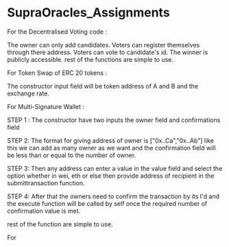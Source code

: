 # SupraOracles_Assignments

For the Decentralised Voting code :


  The owner can only add candidates.
  Voters can register themselves through there address. 
  Voters can vote to candidate's id.
  The winner is publicly accessible.
  rest of the functions are simple to use.


  For Token Swap of ERC 20 tokens :

  The constructor input field will be token address of A and B and the exchange rate.


  For Multi-Signature Wallet :


  STEP 1 : The constructor have two inputs the owner field and confirmations field 


  STEP 2: The format for giving address of owner is ["0x..Ca","0x..Ab"] like this we can add as many owner as we want and the confirmation field will be less than or equal 
  to the number of owner.


  STEP 3: Then any address can enter a value in the value field and select the option whether in wei, eth or else then provide address of recipient in the submittransaction function.


  STEP 4: After that the owners need to confirm the transaction by its I'd and the execute function will be called by self once the required number of confirmation value is met.


  rest of the function are simple to use.



For 
